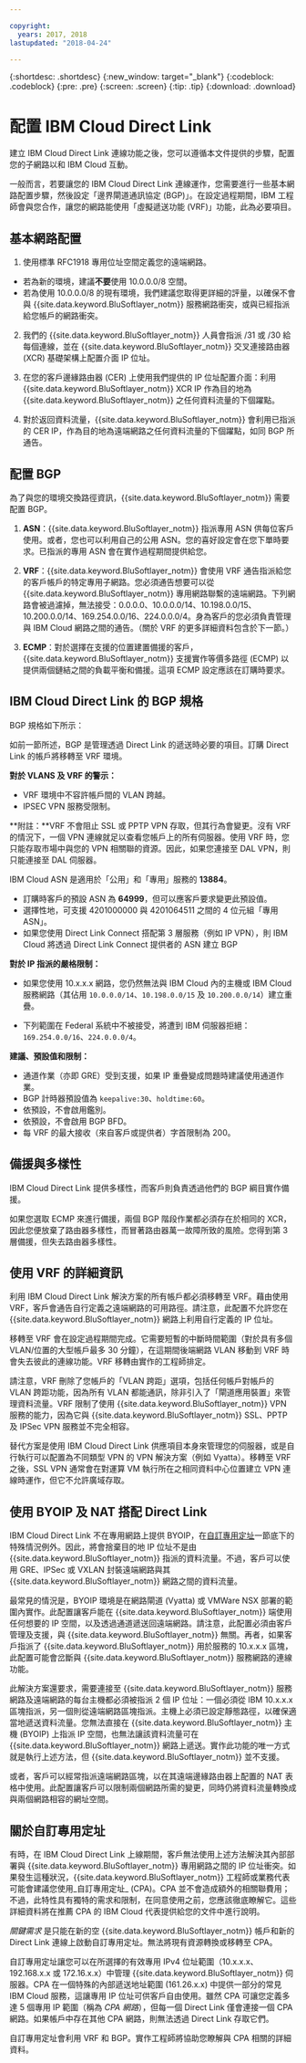 ```yaml
---

copyright:
  years: 2017, 2018
lastupdated: "2018-04-24"

---
```


{:shortdesc: .shortdesc}
{:new_window: target="_blank"}
{:codeblock: .codeblock}
{:pre: .pre}
{:screen: .screen}
{:tip: .tip}
{:download: .download}

# 配置 IBM Cloud Direct Link

建立 IBM Cloud Direct Link 連線功能之後，您可以遵循本文件提供的步驟，配置您的子網路以和 IBM Cloud 互動。

一般而言，若要讓您的 IBM Cloud Direct Link 連線運作，您需要進行一些基本網路配置步驟，然後設定「邊界閘道通訊協定 (BGP)」。在設定過程期間，IBM 工程師會與您合作，讓您的網路能使用「虛擬遞送功能 (VRF)」功能，此為必要項目。

## 基本網路配置

1. 使用標準 RFC1918 專用位址空間定義您的遠端網路。 
 * 若為新的環境，建議**不要**使用 10.0.0.0/8 空間。 
 * 若為使用 10.0.0.0/8 的現有環境，我們建議您取得更詳細的評量，以確保不會與 {{site.data.keyword.BluSoftlayer_notm}} 服務網路衝突，或與已經指派給您帳戶的網路衝突。

2. 我們的 {{site.data.keyword.BluSoftlayer_notm}} 人員會指派 /31 或 /30 給每個連線，並在 {{site.data.keyword.BluSoftlayer_notm}} 交叉連接路由器 (XCR) 基礎架構上配置介面 IP 位址。  

3. 在您的客戶邊緣路由器 (CER) 上使用我們提供的 IP 位址配置介面：利用 {{site.data.keyword.BluSoftlayer_notm}} XCR IP 作為目的地為 {{site.data.keyword.BluSoftlayer_notm}} 之任何資料流量的下個躍點。 

4. 對於返回資料流量，{{site.data.keyword.BluSoftlayer_notm}} 會利用已指派的 CER IP，作為目的地為遠端網路之任何資料流量的下個躍點，如同 BGP 所通告。

## 配置 BGP

為了與您的環境交換路徑資訊，{{site.data.keyword.BluSoftlayer_notm}} 需要配置 BGP。  

1. **ASN**：{{site.data.keyword.BluSoftlayer_notm}} 指派專用 ASN 供每位客戶使用。或者，您也可以利用自己的公用 ASN。您的喜好設定會在您下單時要求。已指派的專用 ASN 會在實作過程期間提供給您。

2. **VRF**：{{site.data.keyword.BluSoftlayer_notm}} 會使用 VRF 通告指派給您的客戶帳戶的特定專用子網路。您必須通告想要可以從 {{site.data.keyword.BluSoftlayer_notm}} 專用網路聯繫的遠端網路。下列網路會被過濾掉，無法接受：0.0.0.0、10.0.0.0/14、10.198.0.0/15、10.200.0.0/14、169.254.0.0/16、224.0.0.0/4。身為客戶的您必須負責管理與 IBM Cloud 網路之間的通告。（關於 VRF 的更多詳細資料包含於下一節。）

3. **ECMP**：對於選擇在支援的位置建置備援的客戶，{{site.data.keyword.BluSoftlayer_notm}} 支援實作等價多路徑 (ECMP) 以提供兩個鏈結之間的負載平衡和備援。這項 ECMP 設定應該在訂購時要求。

## IBM Cloud Direct Link 的 BGP 規格 

BGP 規格如下所示：

如前一節所述，BGP 是管理透過 Direct Link 的遞送時必要的項目。訂購 Direct Link 的帳戶將移轉至 VRF 環境。

**對於 VLANS 及 VRF 的警示：**
 * VRF 環境中不容許帳戶間的 VLAN 跨越。 
 * IPSEC VPN 服務受限制。 
 
**附註：**VRF 不會阻止 SSL 或 PPTP VPN 存取，但其行為會變更。沒有 VRF 的情況下，一個 VPN 連線就足以查看您帳戶上的所有伺服器。使用 VRF 時，您只能存取市場中與您的 VPN 相關聯的資源。因此，如果您連接至 DAL VPN，則只能連接至 DAL 伺服器。

IBM Cloud ASN 是適用於「公用」和「專用」服務的 **13884**。 
 * 訂購時客戶的預設 ASN 為 **64999**，但可以應客戶要求變更此預設值。 
 * 選擇性地，可支援 4201000000 與 4201064511 之間的 4 位元組「專用 ASN」。
 * 如果您使用 Direct Link Connect 搭配第 3 層服務（例如 IP VPN），則 IBM Cloud 將透過 Direct Link Connect 提供者的 ASN 建立 BGP
   
**對於 IP 指派的嚴格限制：**
 * 如果您使用 10.x.x.x 網路，您仍然無法與 IBM Cloud 內的主機或 IBM Cloud 服務網路（其佔用 `10.0.0.0/14`、`10.198.0.0/15` 及 `10.200.0.0/14`）建立重疊。  

 * 下列範圍在 Federal 系統中不被接受，將遭到 IBM 伺服器拒絕：`169.254.0.0/16`、`224.0.0.0/4`。

**建議、預設值和限制：**

 * 通道作業（亦即 GRE）受到支援，如果 IP 重疊變成問題時建議使用通道作業。
 * BGP 計時器預設值為 `keepalive:30`、`holdtime:60`。
 * 依預設，不會啟用鑑別。
 * 依預設，不會啟用 BGP BFD。
 * 每 VRF 的最大接收（來自客戶或提供者）字首限制為 200。

## 備援與多樣性

IBM Cloud Direct Link 提供多樣性，而客戶則負責透過他們的 BGP 綱目實作備援。

如果您選取 ECMP 來進行備援，兩個 BGP 階段作業都必須存在於相同的 XCR，因此您便放棄了路由器多樣性，而冒著路由器萬一故障所致的風險。您得到第 3 層備援，但失去路由器多樣性。

## 使用 VRF 的詳細資訊

利用 IBM Cloud Direct Link 解決方案的所有帳戶都必須移轉至 VRF。藉由使用 VRF，客戶會通告自行定義之遠端網路的可用路徑。請注意，此配置不允許您在 {{site.data.keyword.BluSoftlayer_notm}} 網路上利用自行定義的 IP 位址。

移轉至 VRF 會在設定過程期間完成。它需要短暫的中斷時間範圍（對於具有多個 VLAN/位置的大型帳戶最多 30 分鐘），在這期間後端網路 VLAN 移動到 VRF 時會失去彼此的連線功能。VRF 移轉由實作的工程師排定。

請注意，VRF 刪除了您帳戶的「VLAN 跨距」選項，包括任何帳戶對帳戶的 VLAN 跨距功能，因為所有 VLAN 都能通訊，除非引入了「閘道應用裝置」來管理資料流量。VRF 限制了使用 {{site.data.keyword.BluSoftlayer_notm}} VPN 服務的能力，因為它與 {{site.data.keyword.BluSoftlayer_notm}} SSL、PPTP 及 IPSec VPN 服務並不完全相容。   

替代方案是使用 IBM Cloud Direct Link 供應項目本身來管理您的伺服器，或是自行執行可以配置為不同類型 VPN 的 VPN 解決方案（例如 Vyatta）。移轉至 VRF 之後，SSL VPN 通常會在對運算 VM 執行所在之相同資料中心位置建立 VPN 連線時運作，但它不允許廣域存取。

## 使用 BYOIP 及 NAT 搭配 Direct Link
IBM Cloud Direct Link 不在專用網路上提供 BYOIP，在[自訂專用定址](#custom-private-addressing)一節底下的特殊情況例外。因此，將會捨棄目的地 IP 位址不是由 {{site.data.keyword.BluSoftlayer_notm}} 指派的資料流量。不過，客戶可以使用 GRE、IPSec 或 VXLAN 封裝遠端網路與其 {{site.data.keyword.BluSoftlayer_notm}} 網路之間的資料流量。  

最常見的情況是，BYOIP 環境是在網路閘道 (Vyatta) 或 VMWare NSX 部署的範圍內實作。此配置讓客戶能在 {{site.data.keyword.BluSoftlayer_notm}} 端使用任何想要的 IP 空間，以及透過通道遞送回遠端網路。請注意，此配置必須由客戶管理及支援，與 {{site.data.keyword.BluSoftlayer_notm}} 無關。再者，如果客戶指派了 {{site.data.keyword.BluSoftlayer_notm}} 用於服務的 10.x.x.x 區塊，此配置可能會岔斷與 {{site.data.keyword.BluSoftlayer_notm}} 服務網路的連線功能。 

此解決方案還要求，需要連接至 {{site.data.keyword.BluSoftlayer_notm}} 服務網路及遠端網路的每台主機都必須被指派 2 個 IP 位址：一個必須從 IBM 10.x.x.x 區塊指派，另一個則從遠端網路區塊指派。主機上必須已設定靜態路徑，以確保適當地遞送資料流量。您無法直接在 {{site.data.keyword.BluSoftlayer_notm}} 主機 (BYOIP) 上指派 IP 空間，也無法讓該資料流量可在 {{site.data.keyword.BluSoftlayer_notm}} 網路上遞送。實作此功能的唯一方式就是執行上述方法，但 {{site.data.keyword.BluSoftlayer_notm}} 並不支援。

或者，客戶可以經常指派遠端網路區塊，以在其遠端邊緣路由器上配置的 NAT 表格中使用。此配置讓客戶可以限制兩個網路所需的變更，同時仍將資料流量轉換成與兩個網路相容的網址空間。

## 關於自訂專用定址

有時，在 IBM Cloud Direct Link 上線期間，客戶無法使用上述方法解決其內部部署與 {{site.data.keyword.BluSoftlayer_notm}} 專用網路之間的 IP 位址衝突。如果發生這種狀況，{{site.data.keyword.BluSoftlayer_notm}} 工程師或業務代表可能會建議您使用_自訂專用定址_ (CPA)。CPA 並不會造成額外的相關聯費用；不過，此特性具有獨特的需求和限制，在同意使用之前，您應該徹底瞭解它。這些詳細資料將在推薦 CPA 的 IBM Cloud 代表提供給您的文件中進行說明。 

_關鍵需求_ 是只能在新的空 {{site.data.keyword.BluSoftlayer_notm}} 帳戶和新的 Direct Link 連線上啟動自訂專用定址。無法將現有資源轉換或移轉至 CPA。

自訂專用定址讓您可以在所選擇的有效專用 IPv4 位址範圍（10.x.x.x、192.168.x.x 或 172.16.x.x）中管理 {{site.data.keyword.BluSoftlayer_notm}} 伺服器。CPA 在一個特殊的內部遞送地址範圍 (161.26.x.x) 中提供一部分的常見 IBM Cloud 服務，這讓專用 IP 位址可供客戶自由使用。雖然 CPA 可讓您定義多達 5 個專用 IP 範圍（稱為 _CPA 網路_），但每一個 Direct Link 僅會連接一個 CPA 網路。如果帳戶中存在其他 CPA 網路，則無法透過 Direct Link 存取它們。

自訂專用定址會利用 VRF 和 BGP。實作工程師將協助您瞭解與 CPA 相關的詳細資料。
